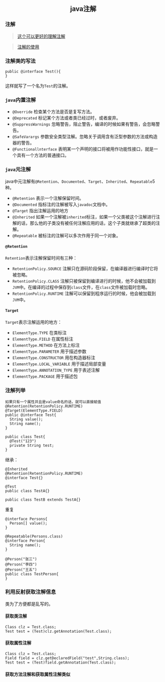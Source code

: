 ## <center>java注解</center>

### 注解
> [这个可以更好的理解注解](https://blog.csdn.net/briblue/article/details/73824058)

> [注解的使用](https://blog.csdn.net/xiaohanluo/article/details/52538909)

### 注解类的写法
```
public @interface Test(){
}
```
这样就写了一个名为`Test`的注解。

### `java`内置注解
  * `@Override` 检查某个方法是否是复写方法。
  * `@Deprecated` 标记某个方法或者类已经过时，或者废弃。
  * `@SuppressWarnings` 忽略警告，阻止警告，编译的时候如果有警告，会忽略警告。
  * `@SafeVarargs` 参数安全类型注解。忽略关于调用含有泛型参数的方法或构造器的警告。
  * `@Functionallnterface` 表明某一个声明的接口将被用作功能性接口，就是一个具有一个方法的普通接口。

### `java`元注解
java中元注解有`@Retention`、`Documented`、`Target`、`Inherited`、`Repeatable`5种。
  * `@Retention` 表示一个注解保留时间。
  * `@Documented` 指标注的注解被写入`javadoc`文档中。
  * `@Target` 指出注解运用的地方
  * `@Inherited` 如果一个注解被`inherited`标注，如果一个父类被这个注解进行注解的话，那么他的子类没有被任何注解应用的话，这个子类就继承了超类的注解。
  * `@Repeatable` 被标注的注解可以多次作用于同一个对象。

#### `@Retention`
`Retention`表示注解保留时间有三种：
  * `RetentionPolicy.SOURCE` 注解只在源码阶段保留，在编译器进行编译时它将被忽略。
  * `RetentionPolicy.CLASS` 注解只被保留到编译进行的时候，他不会被加载到`JVM`中。在编译的过程中保存到`class`文件，在`class`文件被加载时忽略。
  * `RetentionPolicy.RUNTIME` 注解可以保留到程序运行的时候，他会被加载到`JVM`中。

#### `Target`
`Target`表示注解运用的地方：
  * `ElementType.TYPE` 在类标注
  * `ElementType.FIELD` 在属性标注
  * `ElementType.METHOD` 在方法上标注
  * `ElementType.PARAMETER` 用于描述参数
  * `ElementType.CONSTRUCTOR` 用在构造器标注
  * `ElementType.LOCAL_VARIABLE` 用于描述局部变量
  * `ElementType.ANNOTATION_TYPE` 用于表述注解
  * `ElementType.PACKAGE` 用于描述包

### 注解列举
```
如果只有一个属性并且是value命名的话，就可以直接赋值
@Retention(RetentionPolicy.RUNTIME)
@Target(ElementType.FIELD)
public @interface Test{
  String value();
  String name();
}

public class Test{
  @Test("123")
  private String test;
}
```
继承：
```
@Inherited
@Retention(RetentionPolicy.RUNTIME)
@interface Test{}

@Test
public class TestA{}

public class TestB extends TestA{}
```
重复
```
@interface Persons{
  Person[] value();
}

@Repeatable(Persons.class)
@interface Person{
  String name();
}

@Person("张三")
@Person("李四")
@Person("王五")
public class TestPerson{
}
```

### 利用反射获取注解信息
类为了方便都是乱写的。
#### 获取类注解
```
Class clz = Test.class;
Test test = (Test)clz.getAnnotation(Test.class);
```
#### 获取属性注解
```
Class clz = Test.class;
Field field = clz.getDeclaredField("test",String.class);
Test test = (Test)field.getAnnotation(Test.class);
```
#### 获取方法注解和获取属性注解类似
